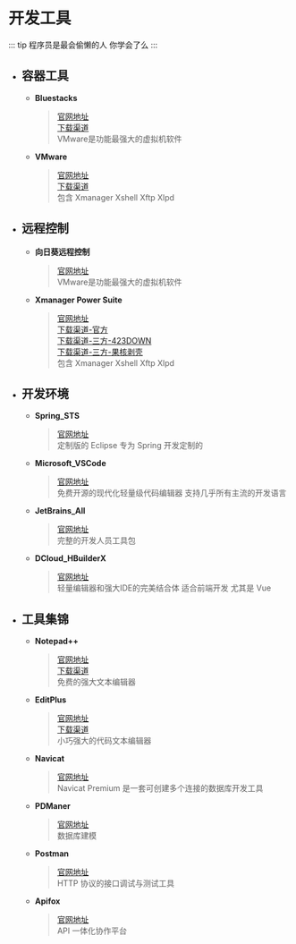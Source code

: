 # 开发工具

::: tip
程序员是最会偷懒的人 你学会了么
:::

- ## 容器工具

    - **Bluestacks**
      > [官网地址](https://www.bluestacks.com)  
      [下载渠道](https://www.bluestacks.com/bluestacks-5.html)  
      VMware是功能最强大的虚拟机软件

    - **VMware**
      > [官网地址](https://customerconnect.vmware.com/cn/downloads/info/slug/desktop_end_user_computing/vmware_workstation_pro/16_0)  
      [下载渠道](https://www.423down.com/5928.html)  
      包含 Xmanager Xshell Xftp Xlpd
      
- ## 远程控制

    - **向日葵远程控制**
      > [官网地址](https://sunlogin.oray.com/)  
      VMware是功能最强大的虚拟机软件

    - **Xmanager Power Suite**
      > [官网地址](https://www.xshell.com/zh/)  
      [下载渠道-官方](https://www.xshell.com/zh/xmanager-power-suite-download/)  
      [下载渠道-三方-423DOWN](https://www.423down.com/10045.html)  
      [下载渠道-三方-果核剥壳](https://www.ghxi.com/xmanagerpowersuite.html)  
      包含 Xmanager Xshell Xftp Xlpd

- ## 开发环境

    - **Spring_STS**
      > [官网地址](https://spring.io/tools)  
      定制版的 Eclipse 专为 Spring 开发定制的

    - **Microsoft_VSCode**
      > [官网地址](https://code.visualstudio.com)  
      免费开源的现代化轻量级代码编辑器 支持几乎所有主流的开发语言

    - **JetBrains_All**
      > [官网地址](https://www.jetbrains.com)  
      完整的开发人员工具包

    - **DCloud_HBuilderX**
      > [官网地址](https://www.dcloud.io)  
      轻量编辑器和强大IDE的完美结合体 适合前端开发 尤其是 Vue

- ## 工具集锦

    - **Notepad++**
      > [官网地址](https://notepad-plus-plus.org)  
      [下载渠道](https://www.423down.com/8867.html)  
      免费的强大文本编辑器

    - **EditPlus**
      > [官网地址](https://www.editplus.com)  
      [下载渠道](https://www.423down.com/1689.html)  
      小巧强大的代码文本编辑器

    - **Navicat**
      > [官网地址](https://www.navicat.com.cn/download/navicat-premium)  
      Navicat Premium 是一套可创建多个连接的数据库开发工具

    - **PDManer**
      > [官网地址](https://gitee.com/robergroup/pdmaner)  
      数据库建模

    - **Postman**
      > [官网地址](https://www.postman.com/)  
      HTTP 协议的接口调试与测试工具

    - **Apifox**
      > [官网地址](https://www.apifox.cn/)  
      API 一体化协作平台
